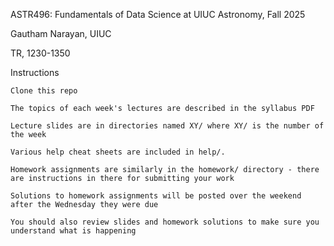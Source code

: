 ASTR496: Fundamentals of Data Science at UIUC Astronomy, Fall 2025

Gautham Narayan, UIUC

TR, 1230-1350

Instructions

    Clone this repo

    The topics of each week's lectures are described in the syllabus PDF

    Lecture slides are in directories named XY/ where XY/ is the number of the week
    
    Various help cheat sheets are included in help/.

    Homework assignments are similarly in the homework/ directory - there are instructions in there for submitting your work

    Solutions to homework assignments will be posted over the weekend after the Wednesday they were due

    You should also review slides and homework solutions to make sure you understand what is happening
